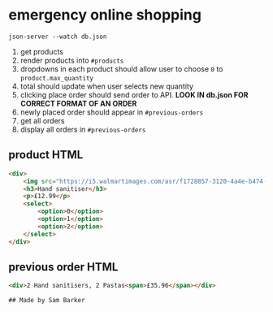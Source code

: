 # emergency online shopping

`json-server --watch db.json`

1. get products
2. render products into `#products`
3. dropdowns in each product should allow user to choose `0` to `product.max_quantity`
4. total should update when user selects new quantity
5. clicking place order should send order to API. **LOOK IN db.json FOR CORRECT FORMAT OF AN ORDER**
6. newly placed order should appear in `#previous-orders`
7. get all orders
8. display all orders in `#previous-orders`

## product HTML

```HTML
<div>
    <img src="https://i5.walmartimages.com/asr/f1728857-3120-4a4e-b474-d66f8ad1bc77_1.7e41f79bcada186bbbc136d1094be906.jpeg?odnWidth=450&amp;odnHeight=450&amp;odnBg=ffffff" />
    <h3>Hand sanitiser</h3>
    <p>£12.99</p>
    <select>
        <option>0</option>
        <option>1</option>
        <option>2</option>
    </select>
</div>
```

## previous order HTML

```HTML
<div>2 Hand sanitisers, 2 Pastas<span>£35.96</span></div>

## Made by Sam Barker
```
